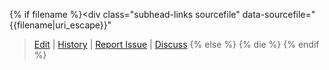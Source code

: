 {% if filename %}<div class="subhead-links sourcefile" data-sourcefile="{{filename|uri_escape}}"
><a href="https://github.com/bitcoin/bitcoin.org/edit/master/{{filename|uri_escape}}">Edit</a>
| <a href="https://github.com/bitcoin/bitcoin.org/commits/master/{{filename|uri_escape}}">History</a>
| <a href="https://github.com/bitcoin/bitcoin.org/issues/new?body=Source%20File%3A%20{{filename|uri_escape}}%0A%0A">Report Issue</a>
| <a href="/en/development#devcommunities">Discuss</a></div>
{% else %}
{% die %}
{% endif %}

